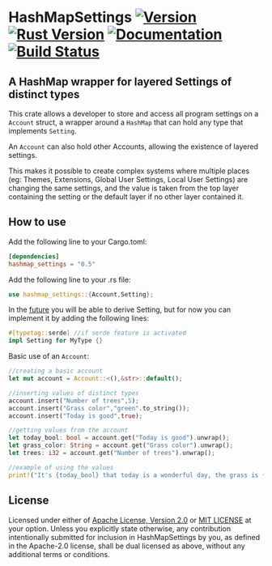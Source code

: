 # HashMapSettings [![Version]][Crates.io] [![Rust Version]][Rust 1.76] [![Documentation]][Docs.rs] [![Build Status]][Actions]

[Version]: https://img.shields.io/crates/v/hashmap_settings.svg
[Crates.io]: https://crates.io/crates/hashmap_settings
[Documentation]: https://img.shields.io/docsrs/hashmap_settings/latest
[Docs.rs]: https://docs.rs/hashmap_settings
[Build Status]: https://img.shields.io/github/actions/workflow/status/OxidizedLoop/HashMapSettings/rust.yml
[Actions]: https://github.com/OxidizedLoop/HashMapSettings/actions
[Rust Version]: https://img.shields.io/badge/rust-1.76+-lightgray.svg
[Rust 1.76]: https://blog.rust-lang.org/2024/02/08/Rust-1.76.0.html

## **A HashMap wrapper for layered Settings of distinct types**

This crate allows a developer to store and access all program settings on a `Account` struct, a wrapper around a `HashMap` that can hold any type that implements `Setting`.

An `Account` can also hold other Accounts, allowing the existence of layered settings.

This makes it possible to create complex systems where multiple places (eg: Themes, Extensions, Global User Settings, Local User Settings) are changing the same settings, and the value is taken from the top layer containing the setting or the default layer if no other layer contained it.

## How to use

Add the following line to your Cargo.toml:

```toml
[dependencies]
hashmap_settings = "0.5"
```

Add the following line to your .rs file:

```rust
use hashmap_settings::{Account,Setting};
```

In the [future](https://github.com/OxidizedLoop/HashMapSettings/issues/1) you will be able to derive Setting, but for now you can implement it by adding the following lines:

```rust
#[typetag::serde] //if serde feature is activated
impl Setting for MyType {}
```

Basic use of an `Account`:

```rust
//creating a basic account
let mut account = Account::<(),&str>::default();

//inserting values of distinct types
account.insert("Number of trees",5);
account.insert("Grass color","green".to_string());
account.insert("Today is good",true);

//getting values from the account 
let today_bool: bool = account.get("Today is good").unwrap();
let grass_color: String = account.get("Grass color").unwrap();
let trees: i32 = account.get("Number of trees").unwrap();

//example of using the values 
print!("It's {today_bool} that today is a wonderful day, the grass is {grass_color} and I can see {trees} trees in the distance");
```

## License

Licensed under either of [Apache License, Version 2.0](LICENSE-APACHE) or [MIT LICENSE](LICENSE-MIT) at your option.
Unless you explicitly state otherwise, any contribution intentionally submitted for inclusion in HashMapSettings by you, as defined in the Apache-2.0 license, shall be dual licensed as above, without any additional terms or conditions.
